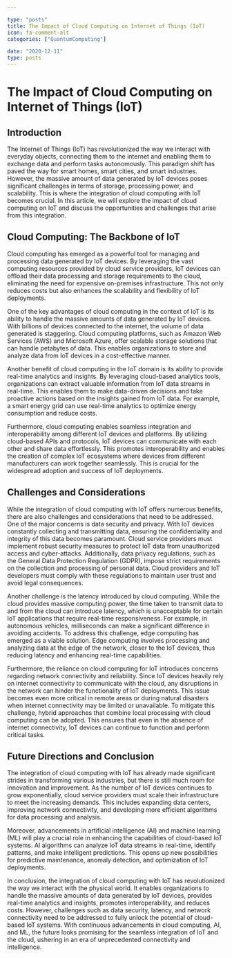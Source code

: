 ```yaml
---

type: "posts"
title: The Impact of Cloud Computing on Internet of Things (IoT)
icon: fa-comment-alt
categories: ["QuantumComputing"]

date: "2020-12-11"
type: posts
---
```





# The Impact of Cloud Computing on Internet of Things (IoT)

## Introduction

The Internet of Things (IoT) has revolutionized the way we interact with everyday objects, connecting them to the internet and enabling them to exchange data and perform tasks autonomously. This paradigm shift has paved the way for smart homes, smart cities, and smart industries. However, the massive amount of data generated by IoT devices poses significant challenges in terms of storage, processing power, and scalability. This is where the integration of cloud computing with IoT becomes crucial. In this article, we will explore the impact of cloud computing on IoT and discuss the opportunities and challenges that arise from this integration.

## Cloud Computing: The Backbone of IoT

Cloud computing has emerged as a powerful tool for managing and processing data generated by IoT devices. By leveraging the vast computing resources provided by cloud service providers, IoT devices can offload their data processing and storage requirements to the cloud, eliminating the need for expensive on-premises infrastructure. This not only reduces costs but also enhances the scalability and flexibility of IoT deployments.

One of the key advantages of cloud computing in the context of IoT is its ability to handle the massive amounts of data generated by IoT devices. With billions of devices connected to the internet, the volume of data generated is staggering. Cloud computing platforms, such as Amazon Web Services (AWS) and Microsoft Azure, offer scalable storage solutions that can handle petabytes of data. This enables organizations to store and analyze data from IoT devices in a cost-effective manner.

Another benefit of cloud computing in the IoT domain is its ability to provide real-time analytics and insights. By leveraging cloud-based analytics tools, organizations can extract valuable information from IoT data streams in real-time. This enables them to make data-driven decisions and take proactive actions based on the insights gained from IoT data. For example, a smart energy grid can use real-time analytics to optimize energy consumption and reduce costs.

Furthermore, cloud computing enables seamless integration and interoperability among different IoT devices and platforms. By utilizing cloud-based APIs and protocols, IoT devices can communicate with each other and share data effortlessly. This promotes interoperability and enables the creation of complex IoT ecosystems where devices from different manufacturers can work together seamlessly. This is crucial for the widespread adoption and success of IoT deployments.

## Challenges and Considerations

While the integration of cloud computing with IoT offers numerous benefits, there are also challenges and considerations that need to be addressed. One of the major concerns is data security and privacy. With IoT devices constantly collecting and transmitting data, ensuring the confidentiality and integrity of this data becomes paramount. Cloud service providers must implement robust security measures to protect IoT data from unauthorized access and cyber-attacks. Additionally, data privacy regulations, such as the General Data Protection Regulation (GDPR), impose strict requirements on the collection and processing of personal data. Cloud providers and IoT developers must comply with these regulations to maintain user trust and avoid legal consequences.

Another challenge is the latency introduced by cloud computing. While the cloud provides massive computing power, the time taken to transmit data to and from the cloud can introduce latency, which is unacceptable for certain IoT applications that require real-time responsiveness. For example, in autonomous vehicles, milliseconds can make a significant difference in avoiding accidents. To address this challenge, edge computing has emerged as a viable solution. Edge computing involves processing and analyzing data at the edge of the network, closer to the IoT devices, thus reducing latency and enhancing real-time capabilities.

Furthermore, the reliance on cloud computing for IoT introduces concerns regarding network connectivity and reliability. Since IoT devices heavily rely on internet connectivity to communicate with the cloud, any disruptions in the network can hinder the functionality of IoT deployments. This issue becomes even more critical in remote areas or during natural disasters when internet connectivity may be limited or unavailable. To mitigate this challenge, hybrid approaches that combine local processing with cloud computing can be adopted. This ensures that even in the absence of internet connectivity, IoT devices can continue to function and perform critical tasks.

## Future Directions and Conclusion

The integration of cloud computing with IoT has already made significant strides in transforming various industries, but there is still much room for innovation and improvement. As the number of IoT devices continues to grow exponentially, cloud service providers must scale their infrastructure to meet the increasing demands. This includes expanding data centers, improving network connectivity, and developing more efficient algorithms for data processing and analysis.

Moreover, advancements in artificial intelligence (AI) and machine learning (ML) will play a crucial role in enhancing the capabilities of cloud-based IoT systems. AI algorithms can analyze IoT data streams in real-time, identify patterns, and make intelligent predictions. This opens up new possibilities for predictive maintenance, anomaly detection, and optimization of IoT deployments.

In conclusion, the integration of cloud computing with IoT has revolutionized the way we interact with the physical world. It enables organizations to handle the massive amounts of data generated by IoT devices, provides real-time analytics and insights, promotes interoperability, and reduces costs. However, challenges such as data security, latency, and network connectivity need to be addressed to fully unlock the potential of cloud-based IoT systems. With continuous advancements in cloud computing, AI, and ML, the future looks promising for the seamless integration of IoT and the cloud, ushering in an era of unprecedented connectivity and intelligence.